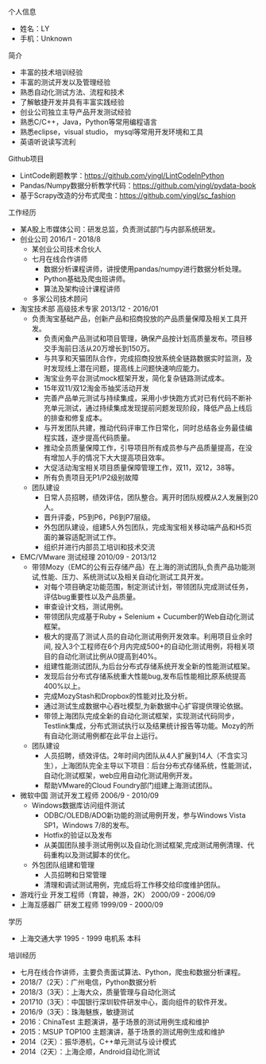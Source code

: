 个人信息
- 姓名：LY
- 手机：Unknown

简介
- 丰富的技术培训经验
- 丰富的测试开发以及管理经验
- 熟悉自动化测试方法、流程和技术
- 了解敏捷开发并具有丰富实践经验
- 创业公司独立主导产品开发测试经验
- 熟悉C/C++，Java，Python等常用编程语言
- 熟悉eclipse，visual studio， mysql等常用开发环境和工具
- 英语听说读写流利

Github项目
- LintCode刷题教学：https://github.com/yingl/LintCodeInPython
- Pandas/Numpy数据分析教学代码：https://github.com/yingl/pydata-book
- 基于Scrapy改造的分布式爬虫：https://github.com/yingl/sc_fashion

工作经历
- 某A股上市媒体公司：研发总监，负责测试部门与内部系统研发。
- 创业公司 2016/1 - 2018/8
  - 某创业公司技术合伙人
  - 七月在线合作讲师
    - 数据分析课程讲师，讲授使用pandas/numpy进行数据分析处理。
    - Python基础及爬虫班讲师。
    - 算法及架构设计课程讲师
  - 多家公司技术顾问
- 淘宝技术部 高级技术专家 2013/12 - 2016/01
  - 负责淘宝基础产品，创新产品和招商投放的产品质量保障及相关工具开发。
    - 负责闲鱼产品测试和项目管理，确保产品按计划高质量发布。项目移交手淘前日活从20万增长到150万。
    - 与共享和天猫团队合作，完成招商投放系统全链路数据实时监测，及时发现线上潜在问题，提高线上问题快速响应能力。
    - 淘宝业务平台测试mock框架开发，简化复杂链路测试成本。
    - 15年双11/双12淘金币抽奖活动开发
    - 完善产品单元测试与持续集成，采用小步快跑方式对已有代码不断补充单元测试，通过持续集成发现提前问题发现阶段，降低产品上线后的排查和修复成本。
    - 与开发团队共建，推动代码评审工作日常化，同时总结各业务最佳编程实践，逐步提高代码质量。
    - 推动全员质量保障工作，引导项目所有成员参与产品质量提高，在没有增加人手的情况下大大提高项目效率。
    - 大促活动淘宝相关项目质量保障管理工作，双11，双12，38等。
    - 所有负责项目无P1/P2级别故障
  - 团队建设
    - 日常人员招聘，绩效评估，团队整合。离开时团队规模从2人发展到20人。
    - 晋升评委，P5到P6，P6到P7层级。
    - 外包团队建设，组建5人外包团队，完成淘宝相关移动端产品和H5页面的兼容适配测试工作。
    - 组织并进行内部员工培训和技术交流
- EMC/VMware 测试经理 2010/09 - 2013/12
  - 带领Mozy（EMC的公有云存储产品）在上海的测试团队,负责产品功能测试,性能、压力、系统测试以及相关自动化测试工具开发。
    - 对每个项目确定功能范围，制定测试计划，带领团队完成测试任务，评估bug重要性以及产品质量。
    - 审查设计文档，测试用例。
    - 带领团队完成基于Ruby + Selenium + Cucumber的Web自动化测试框架。
    - 极大的提高了测试人员的自动化测试用例开发效率。利用项目业余时间, 投入3个工程师在6个月内完成500+的自动化测试用例，将相关项目的自动化测试比例从0提高到40%。
    - 组建性能测试团队,为后台分布式存储系统开发全新的性能测试框架。
    - 发现后台分布式存储系统重大性能bug,发布后性能相比原系统提高400%以上。
    - 完成MozyStash和Dropbox的性能对比及分析。
    - 通过测试生成数据中心吞吐模型,为新数据中心扩容提供理论依据。
    - 带领上海团队完成全新的自动化测试框架，实现测试代码同步，Testlink集成，分布式测试执行以及结果统计报告等功能。Mozy的所有自动化测试用例都在此平台上运行。
  - 团队建设
    - 人员招聘，绩效评估。2年时间内团队从4人扩展到14人（不含实习生），上海团队完全主导以下项目：后台分布式存储系统，性能测试，自动化测试框架，web应用自动化测试用例开发。
    - 帮助VMware的Cloud Foundry部门组建上海测试团队。
- 微软中国 测试开发工程师 2006/9 - 2010/09
  - Windows数据库访问组件测试
    - ODBC/OLEDB/ADO新功能的测试用例开发，参与Windows Vista SP1，Windows 7/8的发布。
    - Hotfix的验证以及发布
    - 从美国团队接手测试用例以及自动化测试框架,完成测试用例清理、代码重构以及测试脚本的优化。
  - 外包团队组建和管理
    - 人员招聘和日常管理
    - 清理和调试测试用例，完成后将工作移交给印度维护团队。
- 游戏行业 开发工程师（育碧，神游，2K） 2000/09 - 2006/09
- 上海互感器厂 研发工程师 1999/09 - 2000/09

学历
- 上海交通大学 1995 - 1999 电机系 本科

培训经历
- 七月在线合作讲师，主要负责面试算法、Python，爬虫和数据分析课程。
- 2018/7（2天）：广州电信，Python数据分析
- 2018/3（3天）：上海大众，质量管理与自动化测试
- 201710（3天）：中国银行深圳软件研发中心，面向组件的软件开发。
- 2016/9（3天）：珠海魅族，敏捷测试
- 2016：ChinaTest 主题演讲，基于场景的测试用例生成和维护
- 2015：MSUP TOP100 主题演讲，基于场景的测试用例生成和维护
- 2014（2天）：振华港机，C++单元测试与设计模式
- 2014（2天）：上海企顺，Android自动化测试
